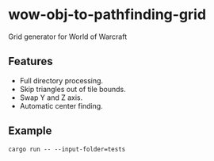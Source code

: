 # wow-obj-to-pathfinding-grid

Grid generator for World of Warcraft

## Features

* Full directory processing.
* Skip triangles out of tile bounds.
* Swap Y and Z axis.
* Automatic center finding.

## Example

```
cargo run -- --input-folder=tests
```